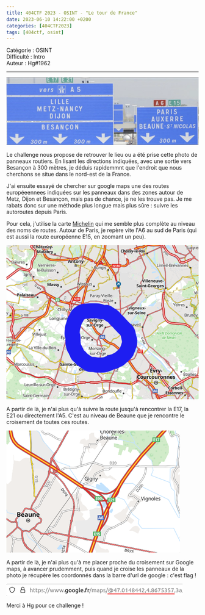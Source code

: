 ```yaml
---
title: 404CTF 2023 - OSINT - "Le tour de France"
date: 2023-06-10 14:22:00 +0200
categories: [404CTF2023]
tags: [404ctf, osint]
---
```



Catégorie : OSINT  
Difficulté : Intro  
Auteur : Hg#1962  

---

![photo de panneaux routiers](/assets/img/404ctf2023/Le_Tour_de_France.png)

Le challenge nous propose de retrouver le lieu ou a été prise cette photo de panneaux routiers. En lisant les directions indiquées, avec une sortie vers Besançon à 300 mètres, je déduis rapidemmnt que l'endroit que nous cherchons se situe dans le nord-est de la France.  

J'ai ensuite essayé de chercher sur google maps une des routes européeennees indiquées sur les panneaux dans des zones autour de Metz, Dijon et Besançon, mais pas de chance, je ne les trouve pas. Je me rabats donc sur une méthode plus longue mais plus sûre : suivre les autoroutes depuis Paris.  

Pour cela, j'utilise la carte [Michelin](https://www.viamichelin.fr/web/Cartes-plans) qui me semble plus complète au niveau des noms de routes. Autour de Paris, je repère vite l'A6 au sud de Paris (qui est aussi la route européenne E15, en zoomant un peu).  

![carte Michelin montrant l'A6](/assets/img/404ctf2023/tdf1.png)

A partir de là, je n'ai plus qu'à suivre la route jusqu'à rencontrer la  E17, la E21 ou directement l'A5. C'est au niveau de Beaune que je rencontre le croisement de toutes ces routes.  

![carte Michelin montrant Beaune](/assets/img/404ctf2023/tdf2.png)

A partir de là, je n'ai plus qu'à me placer proche du croisement sur Google maps, à avancer prudemment, puis quand je croise les panneaux de la photo je récupère les coordonnés dans la barre d'url de google : c'est flag !  


![url google avec les coordonnées](/assets/img/404ctf2023/tdf3.png)

Merci à Hg pour ce challenge !

